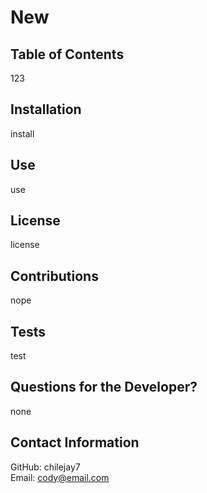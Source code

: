 # New

## Table of Contents 

123 
  
## Installation

install

## Use 

use

## License

license

## Contributions

nope

## Tests

test

## Questions for the Developer? 

none

## Contact Information 

GitHub: chilejay7<br>
Email: cody@email.com
